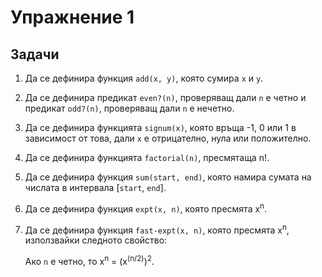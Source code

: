 Упражнение 1
============

Задачи
------

1. Да се дефинира функция `add(x, y)`, която сумира `x` и `y`.

2. Да се дефинира предикат `even?(n)`, проверяващ дали `n` е четно и
предикат `odd?(n)`, проверяващ дали `n` е нечетно.

3. Да се дефинира функцията `signum(x)`, която връща -1, 0 или 1 в зависимост
от това, дали `x` е отрицателно, нула или положително.

4. Да се дефинира функцията `factorial(n)`, пресмятаща n!.

5. Да се дефинира функция `sum(start, end)`, която намира сумата на числата в
интервала [`start`, `end`].

6. Да се дефинира функция `expt(x, n)`, която пресмята x<sup>n</sup>.

7. Да се дефинира функция `fast-expt(x, n)`, която пресмята x<sup>n</sup>,
използвайки следното свойство:

   Aко `n` е четно, то x<sup>n</sup> = (x<sup>(n/2)</sup>)<sup>2</sup>.
